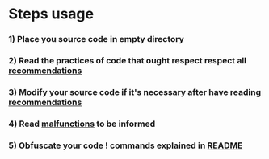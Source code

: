 # Steps usage
### 1) Place you source code in empty directory
### 2) Read the practices of code that ought respect respect all [recommendations](https://github.com/Hnfull/Intensio-Obfuscator/blob/master/docs/recommendations/python_code_recommendations.md)
### 3) Modify your source code if it's necessary after have reading [recommendations](https://github.com/Hnfull/Intensio-Obfuscator/blob/master/docs/recommendations/python_code_recommendations.md)
### 4) Read [malfunctions](https://github.com/Hnfull/Intensio-Obfuscator/blob/master/docs/malfunctions/python_code_malfunctions.md) to be informed
### 5) Obfuscate your code ! commands explained in [README](https://github.com/Hnfull/Intensio-Obfuscator/blob/master/README.md)